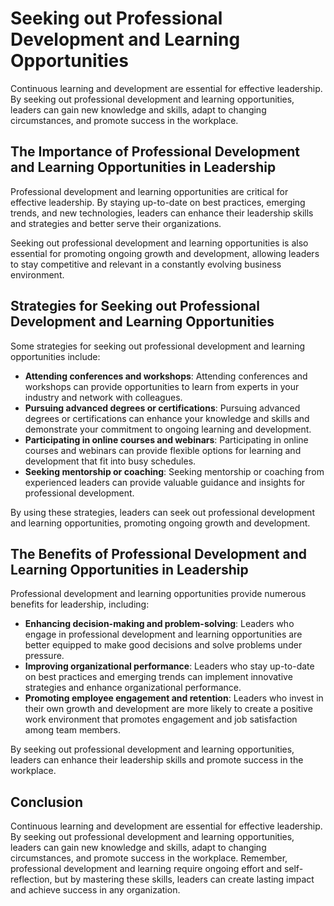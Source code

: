 Seeking out Professional Development and Learning Opportunities
===========================================================================================================================

Continuous learning and development are essential for effective leadership. By seeking out professional development and learning opportunities, leaders can gain new knowledge and skills, adapt to changing circumstances, and promote success in the workplace.

The Importance of Professional Development and Learning Opportunities in Leadership
-----------------------------------------------------------------------------------

Professional development and learning opportunities are critical for effective leadership. By staying up-to-date on best practices, emerging trends, and new technologies, leaders can enhance their leadership skills and strategies and better serve their organizations.

Seeking out professional development and learning opportunities is also essential for promoting ongoing growth and development, allowing leaders to stay competitive and relevant in a constantly evolving business environment.

Strategies for Seeking out Professional Development and Learning Opportunities
------------------------------------------------------------------------------

Some strategies for seeking out professional development and learning opportunities include:

- **Attending conferences and workshops**: Attending conferences and workshops can provide opportunities to learn from experts in your industry and network with colleagues.
- **Pursuing advanced degrees or certifications**: Pursuing advanced degrees or certifications can enhance your knowledge and skills and demonstrate your commitment to ongoing learning and development.
- **Participating in online courses and webinars**: Participating in online courses and webinars can provide flexible options for learning and development that fit into busy schedules.
- **Seeking mentorship or coaching**: Seeking mentorship or coaching from experienced leaders can provide valuable guidance and insights for professional development.

By using these strategies, leaders can seek out professional development and learning opportunities, promoting ongoing growth and development.

The Benefits of Professional Development and Learning Opportunities in Leadership
---------------------------------------------------------------------------------

Professional development and learning opportunities provide numerous benefits for leadership, including:

- **Enhancing decision-making and problem-solving**: Leaders who engage in professional development and learning opportunities are better equipped to make good decisions and solve problems under pressure.
- **Improving organizational performance**: Leaders who stay up-to-date on best practices and emerging trends can implement innovative strategies and enhance organizational performance.
- **Promoting employee engagement and retention**: Leaders who invest in their own growth and development are more likely to create a positive work environment that promotes engagement and job satisfaction among team members.

By seeking out professional development and learning opportunities, leaders can enhance their leadership skills and promote success in the workplace.

Conclusion
----------

Continuous learning and development are essential for effective leadership. By seeking out professional development and learning opportunities, leaders can gain new knowledge and skills, adapt to changing circumstances, and promote success in the workplace. Remember, professional development and learning require ongoing effort and self-reflection, but by mastering these skills, leaders can create lasting impact and achieve success in any organization.

